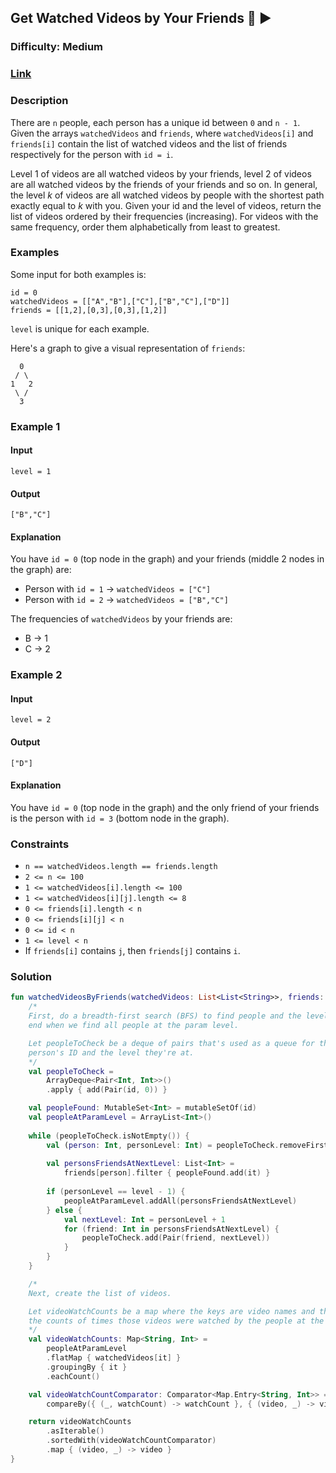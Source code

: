 ## Get Watched Videos by Your Friends :movie_camera: :arrow_forward:
### Difficulty: Medium
### [Link](https://leetcode.com/problems/get-watched-videos-by-your-friends/)

### Description

There are `n` people, each person has a unique id between `0` and `n - 1`. Given the arrays `watchedVideos` and `friends`, where `watchedVideos[i]` and `friends[i]` contain the list of watched videos and the list of friends respectively for the person with `id = i`.

Level 1 of videos are all watched videos by your friends, level 2 of videos are all watched videos by the friends of your friends and so on. In general, the level $k$ of videos are all watched videos by people with the shortest path exactly equal to $k$ with you. Given your id and the level of videos, return the list of videos ordered by their frequencies (increasing). For videos with the same frequency, order them alphabetically from least to greatest.

### Examples

Some input for both examples is:
```
id = 0
watchedVideos = [["A","B"],["C"],["B","C"],["D"]]
friends = [[1,2],[0,3],[0,3],[1,2]]
```
`level` is unique for each example.

Here's a graph to give a visual representation of `friends`:
```
  0
 / \
1   2
 \ /
  3
```

### Example 1

#### Input
`level = 1`

#### Output
`["B","C"] `

#### Explanation

You have `id = 0` (top node in the graph) and your friends (middle 2 nodes in the graph) are:
- Person with `id = 1` -> `watchedVideos = ["C"]`
- Person with `id = 2` -> `watchedVideos = ["B","C"]`

The frequencies of `watchedVideos` by your friends are: 
- B -> 1 
- C -> 2

### Example 2

#### Input
`level = 2`

#### Output
`["D"]`

#### Explanation

You have `id = 0` (top node in the graph) and the only friend of your friends is the person with `id = 3` (bottom node in the graph).

### Constraints
- `n == watchedVideos.length == friends.length`
- `2 <= n <= 100`
- `1 <= watchedVideos[i].length <= 100`
- `1 <= watchedVideos[i][j].length <= 8`
- `0 <= friends[i].length < n`
- `0 <= friends[i][j] < n`
- `0 <= id < n`
- `1 <= level < n`
- If `friends[i]` contains `j`, then `friends[j]` contains `i`.

### Solution

```kotlin
fun watchedVideosByFriends(watchedVideos: List<List<String>>, friends: Array<IntArray>, id: Int, level: Int): List<String> {
    /*
    First, do a breadth-first search (BFS) to find people and the level they're at. The search will
    end when we find all people at the param level.

    Let peopleToCheck be a deque of pairs that's used as a queue for the BFS. Each pair contains a
    person's ID and the level they're at.
    */
    val peopleToCheck =
        ArrayDeque<Pair<Int, Int>>()
        .apply { add(Pair(id, 0)) }

    val peopleFound: MutableSet<Int> = mutableSetOf(id)
    val peopleAtParamLevel = ArrayList<Int>()
    
    while (peopleToCheck.isNotEmpty()) {
        val (person: Int, personLevel: Int) = peopleToCheck.removeFirst()
        
        val personsFriendsAtNextLevel: List<Int> =
            friends[person].filter { peopleFound.add(it) }
        
        if (personLevel == level - 1) {
            peopleAtParamLevel.addAll(personsFriendsAtNextLevel)
        } else {
            val nextLevel: Int = personLevel + 1
            for (friend: Int in personsFriendsAtNextLevel) {
                peopleToCheck.add(Pair(friend, nextLevel))
            }
        }
    }

    /*
    Next, create the list of videos.

    Let videoWatchCounts be a map where the keys are video names and the values are
    the counts of times those videos were watched by the people at the param level.
    */
    val videoWatchCounts: Map<String, Int> =
        peopleAtParamLevel
        .flatMap { watchedVideos[it] }
        .groupingBy { it }
        .eachCount()

    val videoWatchCountComparator: Comparator<Map.Entry<String, Int>> =
        compareBy({ (_, watchCount) -> watchCount }, { (video, _) -> video })

    return videoWatchCounts
        .asIterable()
        .sortedWith(videoWatchCountComparator)
        .map { (video, _) -> video }
}
```